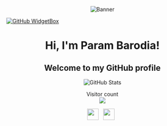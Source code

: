 <p align="center">
  <img src="https://staticg.sportskeeda.com/editor/2023/03/30f51-16793111571149-1920.jpg" alt="Banner">
</p>

<!-- GitHub WidgetBox -->
[![GitHub WidgetBox](https://github-widgetbox.vercel.app/api/profile?username=ParamBarodia&data=followers,repositories,stars,commits&theme=viridescent)](https://github.com/ParamBarodia)

<h1 align="center">Hi, I'm Param Barodia!</h1>
<h2 align="center">Welcome to my GitHub profile</h2>

<p align="center">
  <img src="https://github-readme-stats.vercel.app/api?username=ParamBarodia&show_icons=true&theme=dark" alt="GitHub Stats">
</p>

<p align="center"> 
  Visitor count<br>
  <img src="https://profile-counter.glitch.me/ParamBarodia/count.svg" />
</p>

<!-- Social Links -->
<p align="center">
 <a href="https://www.linkedin.com/in/param-barodia-60a09919b/" target="_blank"><img src="https://github.com/gauravghongde/social-icons/blob/master/SVG/Color/LinkedIN.svg" height="30"></a>&nbsp;&nbsp;
  <a href="mailto:parambarodia26@gmail.com?subject=Hey%20Param,%20From%20Github" target="_blank"><img src="https://github.com/gauravghongde/social-icons/blob/master/SVG/Color/Mail_ru.svg" height="30"></a>&nbsp;&nbsp;
</p>
